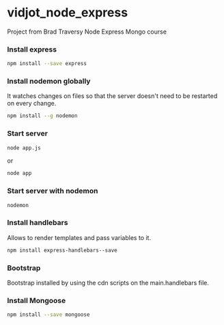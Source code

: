 # vidjot_node_express

Project from Brad Traversy Node Express Mongo course

### Install express

```sh
npm install --save express
```

### Install nodemon globally

It watches changes on files so that the server doesn't need to be restarted on every change.

```sh
npm install --g nodemon
```

### Start server

```sh
node app.js
```

or

```sh
node app
```

### Start server with nodemon

```sh
nodemon
```

### Install handlebars

Allows to render templates and pass variables to it.

```sh
npm install express-handlebars--save
```

### Bootstrap

Bootstrap installed by using the cdn scripts on the main.handlebars file.

### Install Mongoose

```sh
npm install --save mongoose
```
